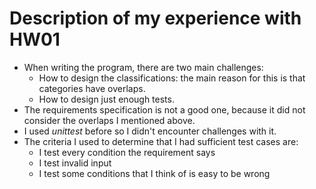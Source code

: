 # Description of my experience with HW01

- When writing the program, there are two main challenges:
    - How to design the classifications: the main reason for this is that categories have overlaps. 
    - How to design just enough tests.
- The requirements specification is not a good one, because it did not consider the overlaps I mentioned above.
- I used *unittest* before so I didn't encounter challenges with it.
- The criteria I used to determine that I had sufficient test cases are:
    - I test every condition the requirement says
    - I test invalid input
    - I test some conditions that I think of is easy to be wrong


